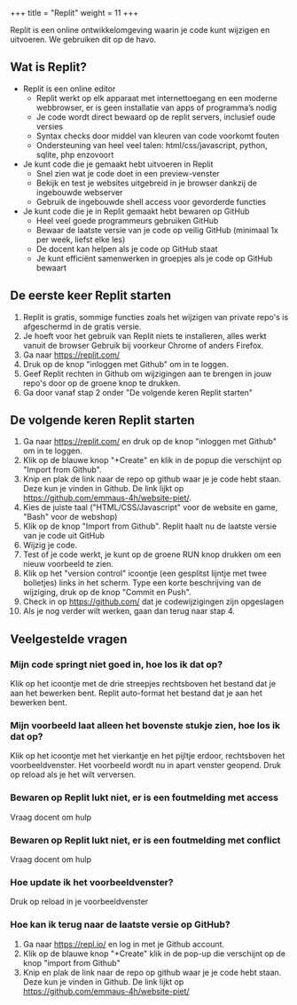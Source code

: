 +++
title = "Replit"
weight = 11
+++

Replit is een online ontwikkelomgeving waarin je code kunt wijzigen en uitvoeren. We gebruiken dit op de havo.
<!--more-->

## Wat is Replit?
- Replit is een online editor
  - Replit werkt op elk apparaat met internettoegang en een moderne webbrowser, er is geen installatie van apps of programma’s nodig
  - Je code wordt direct bewaard op de replit servers, inclusief oude versies
  - Syntax checks door middel van kleuren van code voorkomt fouten
  - Ondersteuning van heel veel talen: html/css/javascript, python, sqlite, php enzovoort
- Je kunt code die je gemaakt hebt uitvoeren in Replit
  - Snel zien wat je code doet in een preview-venster
  - Bekijk en test je websites uitgebreid in je browser dankzij de ingebouwde webserver
  - Gebruik de ingebouwde shell access voor gevorderde functies
- Je kunt code die je in Replit gemaakt hebt bewaren op GitHub
  - Heel veel goede programmeurs gebruiken GitHub
  - Bewaar de laatste versie van je code op veilig GitHub  (minimaal 1x per week, liefst elke les) 
  - De docent kan helpen als je code op GitHub staat
  - Je kunt efficiënt samenwerken in groepjes als je code op GitHub bewaart


## De eerste keer Replit starten
1. Replit is gratis, sommige functies zoals het wijzigen van private repo's is afgeschermd in de gratis versie.
2. Je hoeft voor het gebruik van Replit niets te installeren, alles werkt vanuit de browser
Gebruik bij voorkeur Chrome of anders Firefox.
3. Ga naar https://replit.com/
4. Druk op de knop "inloggen met Github" om in te loggen.
5. Geef Replit rechten in Github om wijzigingen aan te brengen in jouw repo's door op de groene knop te drukken.
6. Ga door vanaf stap 2 onder "De volgende keren Replit starten"

## De volgende keren Replit starten
1. Ga naar https://replit.com/ en druk op de knop "inloggen met Github" om in te loggen.
2. Klik op de blauwe knop "+Create" en klik in de popup die verschijnt op "Import from Github".
3. Knip en plak de link naar de repo op github waar je je code hebt staan. Deze kun je vinden in Github. De link lijkt op https://github.com/emmaus-4h/website-piet/. 
4. Kies de juiste taal ("HTML/CSS/Javascript" voor de website en game, "Bash" voor de webshop)
5. Klik op de knop "Import from Github". Replit haalt nu de laatste versie van je code uit GitHub
6. Wijzig je code.
7. Test of je code werkt, je kunt op de groene RUN knop drukken om een nieuw voorbeeld te zien.
8. Klik op het "version control" icoontje (een gesplitst lijntje met twee bolletjes) links in het scherm. Type een korte beschrijving van de wijziging, druk op de knop "Commit en Push".
9. Check in op https://github.com/ dat je codewijzigingen zijn opgeslagen
10. Als je nog verder wilt werken, gaan dan terug naar stap 4.

## Veelgestelde vragen

### Mijn code springt niet goed in, hoe los ik dat op?
Klik op het icoontje met de drie streepjes rechtsboven het bestand dat je aan het bewerken bent. Replit auto-format het bestand dat je aan het bewerken bent. 

### Mijn voorbeeld laat alleen het bovenste stukje zien, hoe los ik dat op?
Klik op het icoontje met het vierkantje en het pijltje erdoor, rechtsboven het voorbeeldvenster. Het voorbeeld wordt nu in apart venster geopend. Druk op reload als je het wilt verversen.

### Bewaren op Replit lukt niet, er is een foutmelding met access
Vraag docent om hulp

### Bewaren op Replit lukt niet, er is een foutmelding met conflict
Vraag docent om hulp

### Hoe update ik het voorbeeldvenster?
Druk op reload in je voorbeeldvenster

### Hoe kan ik terug naar de laatste versie op GitHub?
1. Ga naar https://repl.io/ en log in met je Github account.
2. Klik op de blauwe knop "+Create" klik in de pop-up die verschijnt op de knop "import from Github"
3. Knip en plak de link naar de repo op github waar je je code hebt staan. Deze kun je vinden in Github. De link lijkt op https://github.com/emmaus-4h/website-piet/


